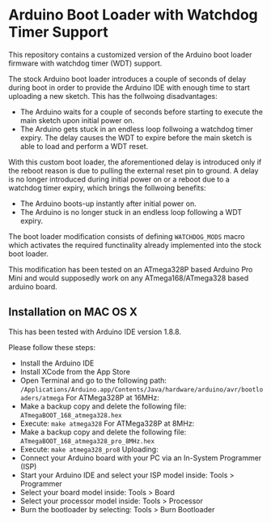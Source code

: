 # Arduino Boot Loader with Watchdog Timer Support

This repository contains a customized version of the Arduino boot loader firmware with watchdog timer (WDT) support.

The stock Arduino boot loader introduces a couple of seconds of delay during boot in order to provide the Arduino IDE 
with enough time to start uploading a new sketch. This has the follwoing disadvantages:

* The Arduino waits for a couple of seconds before starting to execute the main sketch upon initial power on.
* The Arduino gets stuck in an endless loop follwoing a watchdog timer expiry. The delay causes the WDT to expire before
the main sketch is able to load and perform a WDT reset.

With this custom boot loader, the aforementioned delay is introduced only if the reboot reason is due to pulling the external
reset pin to ground. A delay is no longer introduced during initial power on or a reboot due to a watchdog timer expiry, which
brings the follwoing benefits:

* The Arduino boots-up instantly after initial power on.
* The Arduino is no longer stuck in an endless loop following a WDT expiry.

The boot loader modification consists of defining `WATCHDOG_MODS` macro which activates the required functinality already implemented
into the stock boot loader.

This modification has been tested on an ATmega328P based Arduino Pro Mini and would supposedly work on any ATmega168/ATmega328 
based arduino board.

## Installation on MAC OS X

This has been tested with Arduino IDE version 1.8.8.

Please follow these steps:
* Install the Arduino IDE
* Install XCode from the App Store
* Open Terminal and go to the following path: `/Applications/Arduino.app/Contents/Java/hardware/arduino/avr/bootloaders/atmega`
For ATMega328P at 16MHz:
* Make a backup copy and delete the following file: `ATmegaBOOT_168_atmega328.hex`
* Execute: `make atmega328`
For ATMega328P at 8MHz:
* Make a backup copy and delete the following file: `ATmegaBOOT_168_atmega328_pro_8MHz.hex`
* Execute: `make atmega328_pro8` 
Uploading:
* Connect your Arduino board with your PC via an In-System Programmer (ISP) 
* Start your Arduino IDE and select your ISP model inside: Tools > Programmer
* Select your board model inside: Tools > Board
* Select your processor model inside: Tools > Processor
* Burn the bootloader by selecting: Tools > Burn Bootloader

